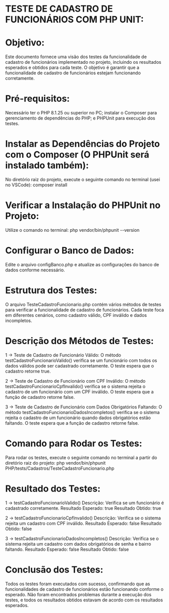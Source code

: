# TESTE DE CADASTRO DE FUNCIONÁRIOS COM PHP UNIT:

# Objetivo:
Este documento fornece uma visão dos testes da funcionalidade de cadastro de funcionários implementado no projeto, incluindo os resultados esperados e obtidos para cada teste. O objetivo é garantir que a funcionalidade de cadastro de funcionários estejam funcionando corretamente.


# Pré-requisitos:
Necessário ter o PHP 8.1.25 ou superior no PC; instalar o Composer para gerenciamento de dependências do PHP; e PHPUnit para execução dos testes.


# Instalar as Dependências do Projeto com o Composer (O PHPUnit será instalado também):
No diretório raiz do projeto, execute o seguinte comando no terminal (usei no VSCode): composer install


# Verificar a Instalação do PHPUnit no Projeto:
Utilize o comando no terminal: php vendor/bin/phpunit --version


# Configurar o Banco de Dados: 
Edite o arquivo configBanco.php e atualize as configurações do banco de dados conforme necessário.


# Estrutura dos Testes: 
O arquivo TesteCadastroFuncionario.php contém vários métodos de testes para verificar a funcionalidade de cadastro de funcionários. Cada teste foca em diferentes cenários, como cadastro válido, CPF inválido e dados incompletos.


# Descrição dos Métodos de Testes: 
1 -> Teste de Cadastro de Funcionário Válido:
O método testCadastroFuncionarioValido() verifica se um funcionário com todos os dados válidos pode ser cadastrado corretamente. O teste espera que o cadastro retorne true.

2 -> Teste de Cadastro de Funcionário com CPF Inválido:
O método testCadastroFuncionarioCpfInvalido() verifica se o sistema rejeita o cadastro de um funcionário com um CPF inválido. O teste espera que a função de cadastro retorne false.

3 -> Teste de Cadastro de Funcionário com Dados Obrigatórios Faltando:
O método testCadastroFuncionarioDadosIncompletos() verifica se o sistema rejeita o cadastro de um funcionário quando dados obrigatórios estão faltando. O teste espera que a função de cadastro retorne false.


# Comando para Rodar os Testes: 
Para rodar os testes, execute o seguinte comando no terminal a partir do diretório raiz do projeto: php vendor/bin/phpunit PHP/tests/Cadastros/TesteCadastroFuncionario.php


# Resultado dos Testes:
1 -> testCadastroFuncionarioValido()
Descrição: Verifica se um funcionário é cadastrado corretamente.
Resultado Esperado: true
Resultado Obtido: true

2 -> testCadastroFuncionarioCpfInvalido()
Descrição: Verifica se o sistema rejeita um cadastro com CPF inválido.
Resultado Esperado: false
Resultado Obtido: false

3 -> testCadastroFuncionarioDadosIncompletos()
Descrição: Verifica se o sistema rejeita um cadastro com dados obrigatórios de senha e bairro faltando.
Resultado Esperado: false
Resultado Obtido: false


# Conclusão dos Testes:
Todos os testes foram executados com sucesso, confirmando que as funcionalidades de cadastro de funcionários estão funcionando conforme o esperado. Não foram encontrados problemas durante a execução dos testes, e todos os resultados obtidos estavam de acordo com os resultados esperados.